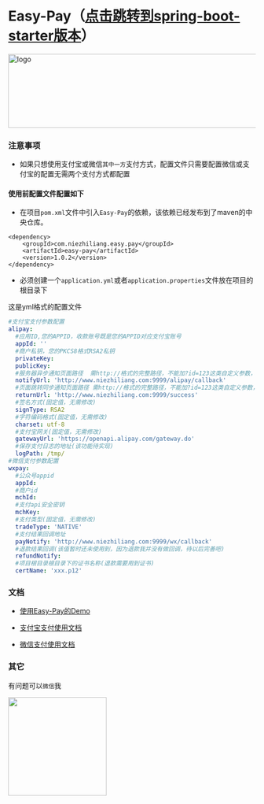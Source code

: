 # Easy-Pay（[点击跳转到spring-boot-starter版本](https://github.com/easy-pay/spring-boot-easy-pay)）

<img src="https://github.com/easy-pay/easy-pay/blob/master/doc/logo.jpg" width="700" height="150" alt="logo"/>


### 注意事项

- 如果只想使用支付宝或微信`其中一方`支付方式，配置文件只需要配置微信或支付宝的配置无需两个支付方式都配置


#### 使用前配置文件配置如下

- 在项目`pom.xml`文件中引入`Easy-Pay`的依赖，该依赖已经发布到了maven的中央仓库。

```
<dependency>
    <groupId>com.niezhiliang.easy.pay</groupId>
    <artifactId>easy-pay</artifactId>
    <version>1.0.2</version>
</dependency>
```

- 必须创建一个`application.yml`或者`application.properties`文件放在项目的根目录下

这是yml格式的配置文件

```yaml
#支付宝支付参数配置
alipay:
  #应用ID,您的APPID，收款账号既是您的APPID对应支付宝账号
  appId: ''
  #商户私钥，您的PKCS8格式RSA2私钥
  privateKey: 
  publicKey: 
  #服务器异步通知页面路径  需http://格式的完整路径，不能加?id=123这类自定义参数，必须外网可以正常访问
  notifyUrl: 'http://www.niezhiliang.com:9999/alipay/callback'
  #页面跳转同步通知页面路径 需http://格式的完整路径，不能加?id=123这类自定义参数，必须外网可以正常访问
  returnUrl: 'http://www.niezhiliang.com:9999/success'
  #签名方式(固定值，无需修改)
  signType: RSA2
  #字符编码格式(固定值，无需修改)
  charset: utf-8
  #支付宝网关(固定值，无需修改)
  gatewayUrl: 'https://openapi.alipay.com/gateway.do'
  #保存支付日志的地址(该功能待实现)
  logPath: /tmp/
#微信支付参数配置
wxpay:
  #公众号appid
  appId: 
  #商户id
  mchId: 
  #支付api安全密钥
  mchKey: 
  #支付类型(固定值，无需修改)
  tradeType: 'NATIVE'
  #支付结果回调地址
  payNotify: 'http://www.niezhiliang.com:9999/wx/callback'
  #退款结果回调(该值暂时还未使用到，因为退款我并没有做回调，待以后完善吧)
  refundNotify:
  #项目根目录根目录下的证书名称(退款需要用到证书)
  certName: 'xxx.p12'

```

### 文档

- [使用Easy-Pay的Demo](https://github.com/easy-pay/spring-boot-easy-pay-demo)

- [支付宝支付使用文档](https://github.com/easy-pay/easy-pay/blob/master/doc/alipay.md)

- [微信支付使用文档](https://github.com/easy-pay/easy-pay/blob/master/doc/wxpay.md)

### 其它

 有问题可以`微信`我

<img width="200" height="200" src="https://github.com/easy-pay/spring-boot-easy-pay/blob/master/docs/wx.png"/>
